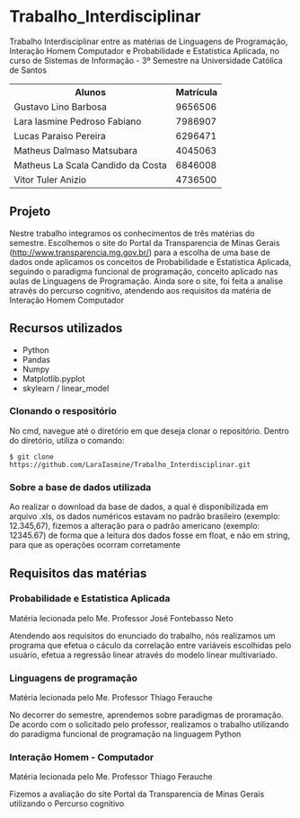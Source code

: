 # Trabalho_Interdisciplinar
Trabalho Interdisciplinar entre as matérias de Linguagens de Programação, Interação Homem Computador e Probabilidade e Estatistica Aplicada, no curso de Sistemas de Informação - 3º Semestre na Universidade Católica de Santos 

<table class="gn-seletable">
<tbody><tr>
<th>Alunos</th>
<th>Matrícula</th></tr>
<tr>
<td>Gustavo Lino Barbosa</td>
<td>9656506</td></tr>
<tr><td>Lara Iasmine Pedroso Fabiano</td><td>7986907</td></tr><tr><td>Lucas Paraiso Pereira</td><td>6296471</td></tr><tr><td>Matheus Dalmaso Matsubara</td><td>4045063</td></tr><tr><td>Matheus La Scala Candido da Costa</td><td>6846008</td></tr><tr><td>Vitor Tuler Anizio</td><td>4736500</td></tr></tbody></table>

## Projeto

Nestre trabalho integramos os conhecimentos de três matérias do semestre. Escolhemos o site do Portal da Transparencia de Minas Gerais (http://www.transparencia.mg.gov.br/) para a escolha de uma base de dados onde aplicamos os conceitos de Probabilidade e Estatística Aplicada, seguindo o paradigma funcional de programação, conceito aplicado nas aulas de Linguagens de Programação. Ainda sore o site, foi feita a analise através do percurso cognitivo, atendendo aos requisitos da matéria de Interação Homem Computador

## Recursos utilizados

- Python
- Pandas
- Numpy
- Matplotlib.pyplot
- skylearn / linear_model 

### Clonando o respositório

No cmd, navegue até o diretório em que deseja clonar o repositório.
Dentro do diretório, utiliza o comando: 

```
$ git clone https://github.com/LaraIasmine/Trabalho_Interdisciplinar.git
```

### Sobre a base de dados utilizada

Ao realizar o download da base de dados, a qual é disponibilizada em arquivo .xls, os dados numéricos estavam no padrão brasileiro (exemplo: 12.345,67), fizemos a alteração para o padrão americano (exemplo: 12345.67) de forma que a leitura dos dados fosse em float, e não em string, para que as operações ocorram corretamente

## Requisitos das matérias 

### Probabilidade e Estatistica Aplicada

Matéria lecionada pelo Me. Professor José Fontebasso Neto

Atendendo aos requisitos do enunciado do trabalho, nós realizamos um programa que efetua o cáculo da correlação entre variáveis escolhidas pelo usuário, efetua a regressão linear através do modelo linear multivariado. 

### Linguagens de programação 

Matéria lecionada pelo Me. Professor Thiago Ferauche

No decorrer do semestre, aprendemos sobre paradigmas de proramação. De acordo com o solicitado pelo professor, realizamos o trabalho utilizando do paradigma funcional de programação na linguagem Python

### Interação Homem - Computador

Matéria lecionada pelo Me. Professor Thiago Ferauche

Fizemos a avaliação do site Portal da Transparencia de Minas Gerais utilizando o Percurso cognitivo
